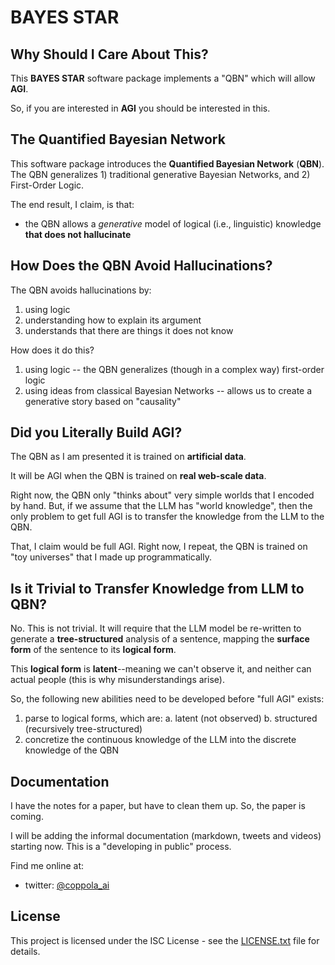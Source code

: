 # BAYES STAR

## Why Should I Care About This?
This **BAYES STAR** software package implements a "QBN" which will allow **AGI**.

So, if you are interested in **AGI** you should be interested in this.

## The Quantified Bayesian Network
This software package introduces the **Quantified Bayesian Network** (**QBN**).
The QBN generalizes 1) traditional generative Bayesian Networks, and 2) First-Order Logic.

The end result, I claim, is that:
* the QBN allows a *generative* model of logical (i.e., linguistic) knowledge **that does not hallucinate**

## How Does the QBN Avoid Hallucinations?
The QBN avoids hallucinations by:
1. using logic
2. understanding how to explain its argument
3. understands that there are things it does not know

How does it do this?
1. using logic -- the QBN generalizes (though in a complex way) first-order logic
2. using ideas from classical Bayesian Networks -- allows us to create a generative story based on "causality"

## Did you Literally Build AGI?
The QBN as I am presented it is trained on **artificial data**.

It will be AGI when the QBN is trained on **real web-scale data**.

Right now, the QBN only "thinks about" very simple worlds that I encoded by hand.
But, if we assume that the LLM has "world knowledge", then the only problem to get full AGI is to transfer the knowledge from the LLM to the QBN.

That, I claim would be full AGI. Right now, I repeat, the QBN is trained on "toy universes" that I made up programmatically.

## Is it Trivial to Transfer Knowledge from LLM to QBN?
No. This is not trivial. It will require that the LLM model be re-written to generate a **tree-structured** analysis of a sentence, mapping the **surface form** of the sentence to its **logical form**.

This **logical form** is **latent**--meaning we can't observe it, and neither can actual people (this is why misunderstandings arise).

So, the following new abilities need to be developed before "full AGI" exists:
1. parse to logical forms, which are:
    a. latent (not observed)
    b. structured (recursively tree-structured)
2. concretize the continuous knowledge of the LLM into the discrete knowledge of the QBN

## Documentation

I have the notes for a paper, but have to clean them up. So, the paper is coming.

I will be adding the informal documentation (markdown, tweets and videos) starting now. This is a "developing in public" process.

Find me online at:
* twitter: [@coppola_ai](https://twitter.com/coppola_ai)

## License

This project is licensed under the ISC License - see the [LICENSE.txt](LICENSE.txt) file for details.
